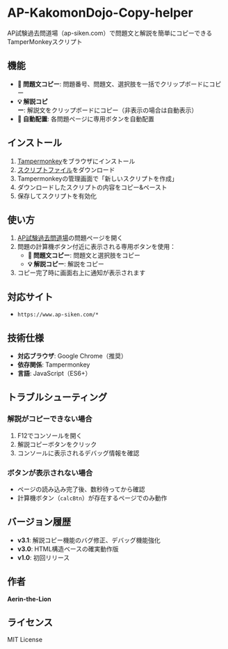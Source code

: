 # AP-KakomonDojo-Copy-helper

AP試験過去問道場（ap-siken.com）で問題文と解説を簡単にコピーできるTamperMonkeyスクリプト

## 機能

- **📝 問題文コピー**: 問題番号、問題文、選択肢を一括でクリップボードにコピー
- **💡 解説コピー**: 解説文をクリップボードにコピー（非表示の場合は自動表示）
- **🎯 自動配置**: 各問題ページに専用ボタンを自動配置

## インストール

1. [Tampermonkey](https://www.tampermonkey.net/)をブラウザにインストール
2. [スクリプトファイル](ap-siken-copy-helper-fixed.user.js)をダウンロード
3. Tampermonkeyの管理画面で「新しいスクリプトを作成」
4. ダウンロードしたスクリプトの内容をコピー&ペースト
5. 保存してスクリプトを有効化

## 使い方

1. [AP試験過去問道場](https://www.ap-siken.com/)の問題ページを開く
2. 問題の計算機ボタン付近に表示される専用ボタンを使用：
   - **📝 問題文コピー**: 問題文と選択肢をコピー
   - **💡 解説コピー**: 解説をコピー
3. コピー完了時に画面右上に通知が表示されます

## 対応サイト

- `https://www.ap-siken.com/*`

## 技術仕様

- **対応ブラウザ**: Google Chrome（推奨）
- **依存関係**: Tampermonkey
- **言語**: JavaScript（ES6+）

## トラブルシューティング

### 解説がコピーできない場合
1. F12でコンソールを開く
2. 解説コピーボタンをクリック
3. コンソールに表示されるデバッグ情報を確認

### ボタンが表示されない場合
- ページの読み込み完了後、数秒待ってから確認
- 計算機ボタン（`calcBtn`）が存在するページでのみ動作

## バージョン履歴

- **v3.1**: 解説コピー機能のバグ修正、デバッグ機能強化
- **v3.0**: HTML構造ベースの確実動作版
- **v1.0**: 初回リリース

## 作者

**Aerin-the-Lion**

## ライセンス

MIT License
